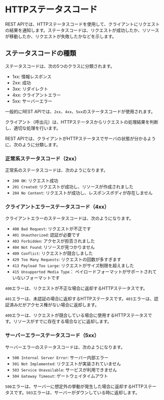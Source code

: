 # HTTPステータスコード

REST APIでは、HTTPステータスコードを使用して、クライアントにリクエストの結果を通知します。ステータスコードは、リクエストが成功したか、リソースが移動したか、リクエストが失敗したかなどを示します。

## ステータスコードの種類

ステータスコードは、次の5つのクラスに分類されます。

- 1xx: 情報レスポンス
- 2xx: 成功
- 3xx: リダイレクト
- 4xx: クライアントエラー
- 5xx: サーバーエラー

一般的にREST APIでは、`2xx`、`4xx`、`5xx`のステータスコードが使用されます。

クライアント（呼出元）は、HTTPステータスからリクエストの処理結果を判断し、適切な処理を行います。

REST APIでは、クライアントがHTTPステータスでサーバの状態が分かるように、次のように分類します。

### 正常系ステータスコード（2xx）

正常系のステータスコードは、次のようになります。

- `200 OK`: リクエスト成功
- `201 Created`: リクエストが成功し、リソースが作成されました
- `204 No Content`: リクエストが成功し、レスポンスボディが存在しません

### クライアントエラーステータスコード（4xx）

クライアントエラーのステータスコードは、次のようになります。

- `400 Bad Request`: リクエストが不正です
- `401 Unauthorized`: 認証が必要です
- `403 Forbidden`: アクセスが拒否されました
- `404 Not Found`: リソースが見つかりません
- `409 Conflict`: リクエストが競合しました
- `429 Too Many Requests`: リクエストの回数が多すぎます
- `413 Payload Too Large`: リクエストがサイズ制限を超えました
- `415 Unsupported Media Type`： ペイロードフォーマットがサポートされていないフォーマットです

`400`エラーは、リクエストが不正な場合に返却するHTTPステータスです。

`401`エラーは、未認証の場合に返却するHTTPステータスです。`403`エラーは、認証済みだがアクセス権がない場合に返却します。

`409`エラーは、リクエストが競合している場合に使用するHTTPステータスです。リソースがすでに存在する場合などに返却します。

### サーバーエラーステータスコード（5xx）

サーバーエラーのステータスコードは、次のようになります。

- `500 Internal Server Error`: サーバー内部エラー
- `501 Not Implemented`: リクエストが実装されていません
- `503 Service Unavailable`: サービスが利用できません
- `504 Gateway Timeout`: ゲートウェイタイムアウト

`500`エラーは、サーバーに想定外の挙動が発生した場合に返却するHTTPステータスです。`503`エラーは、サーバーがダウンしている時に返却します。
